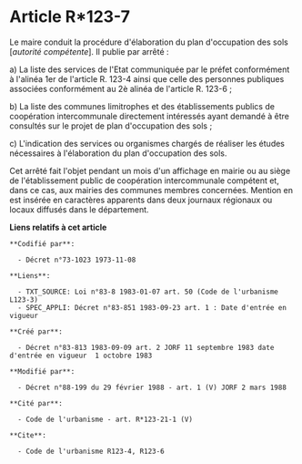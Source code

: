 # Article R*123-7

Le maire conduit la procédure d'élaboration du plan d'occupation des sols [*autorité compétente*]. Il publie par arrêté :

a) La liste des services de l'Etat communiquée par le préfet conformément à l'alinéa 1er de l'article R. 123-4 ainsi que
celle des personnes publiques associées conformément au 2è alinéa de l'article R. 123-6 ;

b) La liste des communes limitrophes et des établissements publics de coopération intercommunale directement intéressés ayant
demandé à être consultés sur le projet de plan d'occupation des sols ;

c) L'indication des services ou organismes chargés de réaliser les études nécessaires à l'élaboration du plan d'occupation
des sols.

Cet arrêté fait l'objet pendant un mois d'un affichage en mairie ou au siège de l'établissement public de coopération
intercommunale compétent et, dans ce cas, aux mairies des communes membres concernées. Mention en est insérée en caractères
apparents dans deux journaux régionaux ou locaux diffusés dans le département.

**Liens relatifs à cet article**

	**Codifié par**:

	  - Décret n°73-1023 1973-11-08

	**Liens**:

	  - TXT_SOURCE: Loi n°83-8 1983-01-07 art. 50 (Code de l'urbanisme L123-3)
	  - SPEC_APPLI: Décret n°83-851 1983-09-23 art. 1 : Date d'entrée en vigueur

	**Créé par**:

	  - Décret n°83-813 1983-09-09 art. 2 JORF 11 septembre 1983 date d'entrée en vigueur  1 octobre 1983

	**Modifié par**:

	  - Décret n°88-199 du 29 février 1988 - art. 1 (V) JORF 2 mars 1988

	**Cité par**:

	  - Code de l'urbanisme - art. R*123-21-1 (V)

	**Cite**:

	  - Code de l'urbanisme R123-4, R123-6
